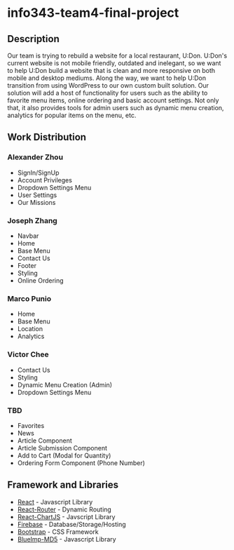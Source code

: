 # info343-team4-final-project
## Description
Our team is trying to rebuild a website for a local restaurant, U:Don. U:Don's current website is not mobile friendly, outdated and inelegant, so we want to help U:Don build a website that is clean and more responsive on both mobile and desktop mediums. Along the way, we want to help U:Don transition from using WordPress to our own custom built solution. Our solution will add a host of functionality for users such as the ability to favorite menu items, online ordering and basic account settings. Not only that, it also provides tools for admin users such as dynamic menu creation, analytics for popular items on the menu, etc.
## Work Distribution
### Alexander Zhou
* SignIn/SignUp
* Account Privileges
* Dropdown Settings Menu
* User Settings
* Our Missions
### Joseph Zhang
* Navbar
* Home
* Base Menu
* Contact Us
* Footer
* Styling
* Online Ordering
### Marco Punio
* Home
* Base Menu
* Location
* Analytics
### Victor Chee
* Contact Us
* Styling
* Dynamic Menu Creation (Admin)
* Dropdown Settings Menu
### TBD
* Favorites
* News
* Article Component
* Article Submission Component
* Add to Cart (Modal for Quantity)
* Ordering Form Component (Phone Number)
## Framework and Libraries
* [React](https://reactjs.org/) - Javascript Library
* [React-Router](https://reacttraining.com/react-router/web/guides/philosophy) - Dynamic Routing
* [React-ChartJS](https://github.com/jerairrest/react-chartjs-2) - Javscript Library
* [Firebase](https://firebase.google.com/docs/web/setup) - Database/Storage/Hosting
* [Bootstrap](https://getbootstrap.com/docs/4.0/getting-started/introduction/) - CSS Framework
* [BlueImp-MD5](https://github.com/blueimp/JavaScript-MD5) - Javascript Library